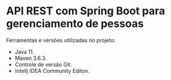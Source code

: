 # API REST com Spring Boot para gerenciamento de pessoas


Ferramentas e versões utilizadas no projeto:
- Java 11.
- Maven 3.6.3.
- Controle de versão Git.
- Intellj IDEA Community Editon.
